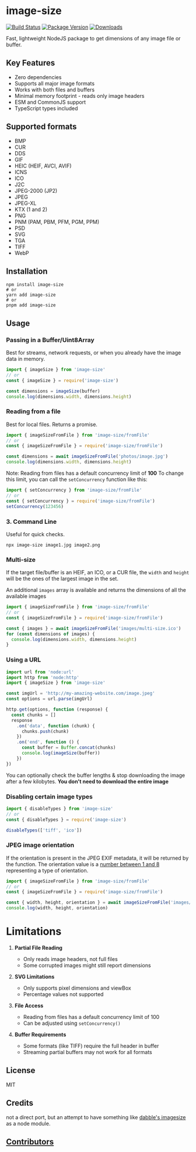 # image-size

[![Build Status](https://circleci.com/gh/image-size/image-size.svg?style=shield)](https://circleci.com/gh/image-size/image-size)
[![Package Version](https://img.shields.io/npm/v/image-size.svg)](https://www.npmjs.com/package/image-size)
[![Downloads](https://img.shields.io/npm/dm/image-size.svg)](http://npm-stat.com/charts.html?package=image-size&author=netroy&from=&to=)

Fast, lightweight NodeJS package to get dimensions of any image file or buffer.

## Key Features
- Zero dependencies
- Supports all major image formats
- Works with both files and buffers
- Minimal memory footprint - reads only image headers
- ESM and CommonJS support
- TypeScript types included

## Supported formats

- BMP
- CUR
- DDS
- GIF
- HEIC (HEIF, AVCI, AVIF)
- ICNS
- ICO
- J2C
- JPEG-2000 (JP2)
- JPEG
- JPEG-XL
- KTX (1 and 2)
- PNG
- PNM (PAM, PBM, PFM, PGM, PPM)
- PSD
- SVG
- TGA
- TIFF
- WebP

## Installation

```shell
npm install image-size
# or
yarn add image-size
# or
pnpm add image-size
```

## Usage

### Passing in a Buffer/Uint8Array
Best for streams, network requests, or when you already have the image data in memory.

```javascript
import { imageSize } from 'image-size'
// or
const { imageSize } = require('image-size')

const dimensions = imageSize(buffer)
console.log(dimensions.width, dimensions.height)
```

### Reading from a file
Best for local files. Returns a promise.

```javascript
import { imageSizeFromFile } from 'image-size/fromFile'
// or
const { imageSizeFromFile } = require('image-size/fromFile')

const dimensions = await imageSizeFromFile('photos/image.jpg')
console.log(dimensions.width, dimensions.height)
```

Note: Reading from files has a default concurrency limit of **100**
To change this limit, you can call the `setConcurrency` function like this:

```javascript
import { setConcurrency } from 'image-size/fromFile'
// or
const { setConcurrency } = require('image-size/fromFile')
setConcurrency(123456)
```

### 3. Command Line
Useful for quick checks.

```shell
npx image-size image1.jpg image2.png
```

### Multi-size

If the target file/buffer is an HEIF, an ICO, or a CUR file, the `width` and `height` will be the ones of the largest image in the set.

An additional `images` array is available and returns the dimensions of all the available images

```javascript
import { imageSizeFromFile } from 'image-size/fromFile'
// or
const { imageSizeFromFile } = require('image-size/fromFile')

const { images } = await imageSizeFromFile('images/multi-size.ico')
for (const dimensions of images) {
  console.log(dimensions.width, dimensions.height)
}
```

### Using a URL

```javascript
import url from 'node:url'
import http from 'node:http'
import { imageSize } from 'image-size'

const imgUrl = 'http://my-amazing-website.com/image.jpeg'
const options = url.parse(imgUrl)

http.get(options, function (response) {
  const chunks = []
  response
    .on('data', function (chunk) {
      chunks.push(chunk)
    })
    .on('end', function () {
      const buffer = Buffer.concat(chunks)
      console.log(imageSize(buffer))
    })
})
```

You can optionally check the buffer lengths & stop downloading the image after a few kilobytes.
**You don't need to download the entire image**

### Disabling certain image types

```javascript
import { disableTypes } from 'image-size'
// or
const { disableTypes } = require('image-size')

disableTypes(['tiff', 'ico'])
```

### JPEG image orientation

If the orientation is present in the JPEG EXIF metadata, it will be returned by the function. The orientation value is a [number between 1 and 8](https://exiftool.org/TagNames/EXIF.html#:~:text=0x0112,8%20=%20Rotate%20270%20CW) representing a type of orientation.

```javascript
import { imageSizeFromFile } from 'image-size/fromFile'
// or
const { imageSizeFromFile } = require('image-size/fromFile')

const { width, height, orientation } = await imageSizeFromFile('images/photo.jpeg')
console.log(width, height, orientation)
```

# Limitations

1. **Partial File Reading**
   - Only reads image headers, not full files
   - Some corrupted images might still report dimensions

2. **SVG Limitations**
   - Only supports pixel dimensions and viewBox
   - Percentage values not supported

3. **File Access**
   - Reading from files has a default concurrency limit of 100
   - Can be adjusted using `setConcurrency()`

4. **Buffer Requirements**
   - Some formats (like TIFF) require the full header in buffer
   - Streaming partial buffers may not work for all formats

## License

MIT

## Credits

not a direct port, but an attempt to have something like
[dabble's imagesize](https://github.com/dabble/imagesize/blob/master/lib/image_size.rb) as a node module.

## [Contributors](Contributors.md)
